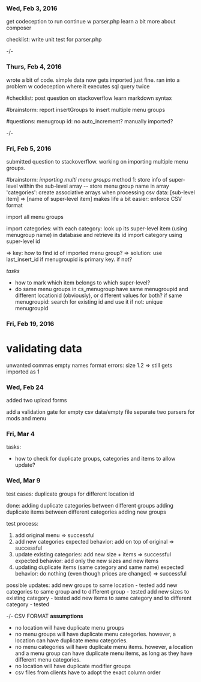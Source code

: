 ### Wed, Feb 3, 2016
get codeception to run
continue w parser.php
learn a bit more about composer

checklist:
write unit test for parser.php

-/-
### Thurs, Feb 4, 2016
wrote a bit of code. simple data now gets imported just fine.
ran into a problem w codeception where it executes sql query twice

#checklist:
post question on stackoverflow
learn markdown syntax

#brainstorm:
report insertGroups to insert multiple menu groups

#questions:
menugroup id: no auto_increment? manually imported?

-/-
### Fri, Feb 5, 2016

submitted question to stackoverflow.
working on importing multiple menu groups.

#brainstorm:
*importing multi menu groups*
method 1:
store info of super-level within the sub-level array -- store menu group name in array 'categories':
    create associative arrays when processing csv data: 
    [sub-level item] => [name of super-level item]
makes life a bit easier: enforce CSV format

import all menu groups

import categories:
with each category:
    look up its super-level item (using menugroup name) in database and retrieve its id 
    import category using super-level id

=> key: how to find id of imported menu group? 
=> solution: use last_insert_id if menugroupid is primary key. if not?



_tasks_
* how to mark which item belongs to which super-level?
* do same menu groups in cs_menugroup have same menugroupid and different locationid (obviously), or different values for both?
    if same menugroupid: 
    search for existing id and use it
    if not: 
    unique menugroupid 

### Fri, Feb 19, 2016
# validating data
unwanted commas
empty names
format errors:
    size 1.2 => still gets imported as 1

### Wed, Feb 24
added two upload forms

add a validation gate for empty csv data/empty file
separate two parsers for mods and menu

### Fri, Mar 4
tasks: 
* how to check for duplicate groups, categories and items to allow update?

### Wed, Mar 9
test cases:
duplicate groups for different location id  

done:
adding duplicate categories between different groups
adding duplicate items between different categories
adding new groups

test process:
1. add original menu 
=> successful
2. add new categories 
expected behavior: add on top of original 
=> successful
3. update existing categories: add new size + items => successful
expected behavior: add only the new sizes and new items
4. updating duplicate items (same category and same name)
expected behavior: do nothing (even though prices are changed) 
=> successful

possible updates:
add new groups to same location - tested
add new categories to same group and to different group - tested
add new sizes to existing category - tested 
add new items to same category and to different category - tested
 
-/-
CSV FORMAT
**assumptions**
* no location will have duplicate menu groups
* no menu groups will have duplicate menu categories. however, a location can have duplicate menu categories.
* no menu categories will have duplicate menu items. however, a location and a menu group can have duplicate menu items, as long as they have different menu categories.
* no location will have duplicate modifier groups
* csv files from clients have to adopt the exact column order













